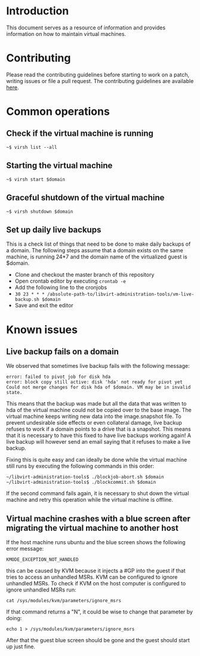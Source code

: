# Introduction

This document serves as a resource of information and provides information on how to maintain virtual machines.

# Contributing

Please read the contributing guidelines before starting to work on a patch, writing issues or file a pull request. The contributing guidelines are available [here](CONTRIBUTING.md).

# Common operations

## Check if the virtual machine is running

`
~$ virsh list --all
`

## Starting the virtual machine


`
~$ virsh start $domain
`

## Graceful shutdown of the virtual machine

```
~$ virsh shutdown $domain
```

## Set up daily live backups

This is a check list of things that need to be done to make daily backups of a domain. The following steps assume that a domain exists on the same machine, is running 24\*7 and the domain name of the virtualized guest is $domain.

* Clone and checkout the master branch of this repository
* Open crontab editor by executing `crontab -e`
* Add the following line to the cronjobs
* `30 23 * * * /absolute-path-to/libvirt-administration-tools/vm-live-backup.sh $domain`
* Save and exit the editor

# Known issues

## Live backup fails on a domain

We observed that sometimes live backup fails with the following message:

```
error: failed to pivot job for disk hda
error: block copy still active: disk 'hda' not ready for pivot yet
Could not merge changes for disk hda of $domain. VM may be in invalid state.
```

This means that the backup was made but all the data that was written to hda of the virtual machine could not be copied over to the base image. The virtual machine keeps writing new data into the image.snapshot file. To prevent undesirable side effects or even collateral damage, live backup refuses to work if a domain points to a drive that is a snapshot. This means that it is necessary to have this fixed to have live backups working again! A live backup will however send an email saying that it refuses to make a live backup.

Fixing this is quite easy and can ideally be done while the virtual machine still runs by executing the following commands in this order:

```
~/libvirt-administration-tools$ ./blockjob-abort.sh $domain
~/libvirt-administration-tools$ ./blockcommit.sh $domain
```

If the second command fails again, it is necessary to shut down the virtual machine and retry this operation while the virtual machine is offline.

## Virtual machine crashes with a blue screen after migrating the virtual machine to another host

If the host machine runs ubuntu and the blue screen shows the following error message:

```
KMODE_EXCEPTION_NOT_HANDLED
```

this can be caused by KVM because it injects a #GP into the guest if that tries to access an unhandled MSRs. KVM can be configured to ignore unhandled MSRs. To check if KVM on the host computer is configured to ignore unhandled MSRs run:

```
cat /sys/modules/kvm/parameters/ignore_msrs
```

If that command returns a "N", it could be wise to change that parameter by doing:

```
echo 1 > /sys/modules/kvm/parameters/ignore_msrs
```

After that the guest blue screen should be gone and the guest should start up just fine.

